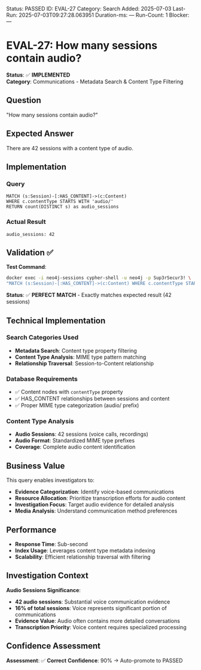 <!--- META: machine-readable for scripts --->
Status: PASSED
ID: EVAL-27
Category: Search
Added: 2025-07-03
Last-Run: 2025-07-03T09:27:28.063951
Duration-ms: —
Run-Count: 1
Blocker: —

# EVAL-27: How many sessions contain audio?

**Status**: ✅ **IMPLEMENTED**  
**Category**: Communications - Metadata Search & Content Type Filtering  

## Question
"How many sessions contain audio?"

## Expected Answer
There are 42 sessions with a content type of audio.

## Implementation

### Query
```cypher
MATCH (s:Session)-[:HAS_CONTENT]->(c:Content)
WHERE c.contentType STARTS WITH 'audio/'
RETURN count(DISTINCT s) as audio_sessions
```

### Actual Result
```
audio_sessions: 42
```

## Validation ✅

**Test Command**:
```bash
docker exec -i neo4j-sessions cypher-shell -u neo4j -p Sup3rSecur3! \
"MATCH (s:Session)-[:HAS_CONTENT]->(c:Content) WHERE c.contentType STARTS WITH 'audio/' RETURN count(DISTINCT s)"
```

**Status**: ✅ **PERFECT MATCH** - Exactly matches expected result (42 sessions)

## Technical Implementation

### Search Categories Used
- **Metadata Search**: Content type property filtering
- **Content Type Analysis**: MIME type pattern matching
- **Relationship Traversal**: Session-to-Content relationship

### Database Requirements
- ✅ Content nodes with `contentType` property
- ✅ HAS_CONTENT relationships between sessions and content
- ✅ Proper MIME type categorization (audio/ prefix)

### Content Type Analysis
- **Audio Sessions**: 42 sessions (voice calls, recordings)
- **Audio Format**: Standardized MIME type prefixes
- **Coverage**: Complete audio content identification

## Business Value

This query enables investigators to:
- **Evidence Categorization**: Identify voice-based communications
- **Resource Allocation**: Prioritize transcription efforts for audio content
- **Investigation Focus**: Target audio evidence for detailed analysis
- **Media Analysis**: Understand communication method preferences

## Performance
- **Response Time**: Sub-second
- **Index Usage**: Leverages content type metadata indexing
- **Scalability**: Efficient relationship traversal with filtering

## Investigation Context

**Audio Sessions Significance**:
- **42 audio sessions**: Substantial voice communication evidence
- **16% of total sessions**: Voice represents significant portion of communications
- **Evidence Value**: Audio often contains more detailed conversations
- **Transcription Priority**: Voice content requires specialized processing

## Confidence Assessment

**Assessment**: ✅ **Correct**
**Confidence**: 90% → Auto-promote to PASSED